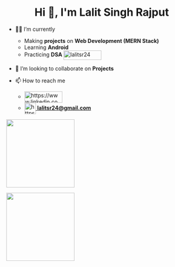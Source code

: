 <h1 align="center">Hi 👋, I'm Lalit Singh Rajput</h1>

- 👨‍💻 I’m currently

  - Making **projects** on **Web Development (MERN Stack)**
  - Learning **Android**
  - Practicing **DSA** <a href="https://www.leetcode.com/lalitsr24" target="blank"><img align="center" src="https://img.shields.io/badge/LeetCode-000000?style=for-the-badge&logo=LeetCode&logoColor=#d16c06" alt="lalitsr24" height="25" width="100" /> </a>

- 👯 I’m looking to collaborate on **Projects**

- 📫 How to reach me

  - <a href="https://www.linkedin.com/in/lalit-singh-rajput-607b1119b/" target="blank"><img align="center" src="https://img.shields.io/badge/LinkedIn-0077B5?style=for-the-badge&logo=linkedin&logoColor=white" alt="https://www.linkedin.com/in/lalit-singh-rajput-607b1119b/" height="30" width="100" /></a>
  - <a href="lalitsr24@gmail.com" target="blank"><img align="center" src="https://cdn-icons-png.flaticon.com/512/5968/5968534.png" alt="https://www.linkedin.com/in/lalit-singh-rajput-607b1119b/" height="30" width="30" /> **lalitsr24@gmail.com**</a>

<p align="left">
<img height="180em" src="https://github-readme-stats.vercel.app/api?username=LalitSinghRajput&count_private=true&show_icons=true&theme=algolia" />
</p>
<p align="left">
<img height="180em" src="https://github-readme-stats.vercel.app/api/top-langs/?username=LalitSinghRajput&langs_count=3&layout=compact&theme=algolia"/>
</p>
